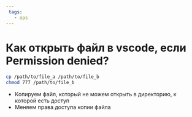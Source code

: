 ```yaml
---
 tags:
   - ops
---
```


# Как открыть файл в vscode, если Permission denied?

```sh
cp /path/to/file_a /path/to/file_b 
chmod 777 /path/to/file_b 
```

- Копируем файл, который не можем открыть в директорию, к которой есть доступ
- Меняем права доступа копии файла